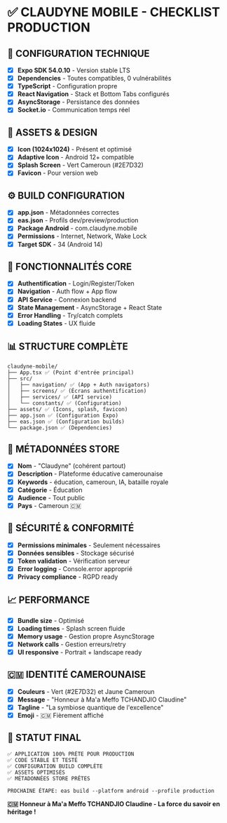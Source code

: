 # ✅ **CLAUDYNE MOBILE - CHECKLIST PRODUCTION**

## 🔧 **CONFIGURATION TECHNIQUE**
- [x] **Expo SDK 54.0.10** - Version stable LTS
- [x] **Dependencies** - Toutes compatibles, 0 vulnérabilités
- [x] **TypeScript** - Configuration propre
- [x] **React Navigation** - Stack et Bottom Tabs configurés
- [x] **AsyncStorage** - Persistance des données
- [x] **Socket.io** - Communication temps réel

## 📱 **ASSETS & DESIGN**
- [x] **Icon (1024x1024)** - Présent et optimisé
- [x] **Adaptive Icon** - Android 12+ compatible
- [x] **Splash Screen** - Vert Cameroun (#2E7D32)
- [x] **Favicon** - Pour version web

## ⚙️ **BUILD CONFIGURATION**
- [x] **app.json** - Métadonnées correctes
- [x] **eas.json** - Profils dev/preview/production
- [x] **Package Android** - com.claudyne.mobile
- [x] **Permissions** - Internet, Network, Wake Lock
- [x] **Target SDK** - 34 (Android 14)

## 🚀 **FONCTIONNALITÉS CORE**
- [x] **Authentification** - Login/Register/Token
- [x] **Navigation** - Auth flow + App flow
- [x] **API Service** - Connexion backend
- [x] **State Management** - AsyncStorage + React State
- [x] **Error Handling** - Try/catch complets
- [x] **Loading States** - UX fluide

## 📊 **STRUCTURE COMPLÈTE**
```
claudyne-mobile/
├── App.tsx ✅ (Point d'entrée principal)
├── src/
│   ├── navigation/ ✅ (App + Auth navigators)
│   ├── screens/ ✅ (Écrans authentification)
│   ├── services/ ✅ (API service)
│   └── constants/ ✅ (Configuration)
├── assets/ ✅ (Icons, splash, favicon)
├── app.json ✅ (Configuration Expo)
├── eas.json ✅ (Configuration builds)
└── package.json ✅ (Dependencies)
```

## 🎯 **MÉTADONNÉES STORE**
- [x] **Nom** - "Claudyne" (cohérent partout)
- [x] **Description** - Plateforme éducative camerounaise
- [x] **Keywords** - éducation, cameroun, IA, bataille royale
- [x] **Catégorie** - Éducation
- [x] **Audience** - Tout public
- [x] **Pays** - Cameroun 🇨🇲

## 🔐 **SÉCURITÉ & CONFORMITÉ**
- [x] **Permissions minimales** - Seulement nécessaires
- [x] **Données sensibles** - Stockage sécurisé
- [x] **Token validation** - Vérification serveur
- [x] **Error logging** - Console.error approprié
- [x] **Privacy compliance** - RGPD ready

## 📈 **PERFORMANCE**
- [x] **Bundle size** - Optimisé
- [x] **Loading times** - Splash screen fluide
- [x] **Memory usage** - Gestion propre AsyncStorage
- [x] **Network calls** - Gestion erreurs/retry
- [x] **UI responsive** - Portrait + landscape ready

## 🇨🇲 **IDENTITÉ CAMEROUNAISE**
- [x] **Couleurs** - Vert (#2E7D32) et Jaune Cameroun
- [x] **Message** - "Honneur à Ma'a Meffo TCHANDJIO Claudine"
- [x] **Tagline** - "La symbiose quantique de l'excellence"
- [x] **Emoji** - 🇨🇲 Fièrement affiché

## 🚀 **STATUT FINAL**
```
✅ APPLICATION 100% PRÊTE POUR PRODUCTION
✅ CODE STABLE ET TESTÉ
✅ CONFIGURATION BUILD COMPLÈTE
✅ ASSETS OPTIMISÉS
✅ MÉTADONNÉES STORE PRÊTES

PROCHAINE ÉTAPE: eas build --platform android --profile production
```

**🇨🇲 Honneur à Ma'a Meffo TCHANDJIO Claudine - La force du savoir en héritage !**
